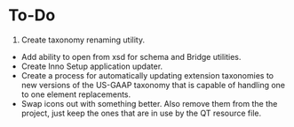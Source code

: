 To-Do
=====

1. Create taxonomy renaming utility.
* Add ability to open from xsd for schema and Bridge utilities.
* Create Inno Setup application updater.
* Create a process for automatically updating extension taxonomies to new versions of the US-GAAP taxonomy that is capable of handling one to one element replacements.
* Swap icons out with something better. Also remove them from the the project, just keep the ones that are in use by the QT resource file.
